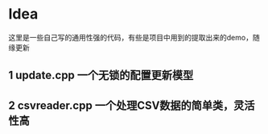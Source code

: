# Idea
这里是一些自己写的通用性强的代码，有些是项目中用到的提取出来的demo，随缘更新

## 1 update.cpp 一个无锁的配置更新模型

## 2 csvreader.cpp 一个处理CSV数据的简单类，灵活性高
